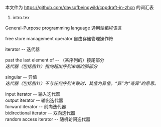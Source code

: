 
本文件为 https://github.com/daysofbeingwild/cppdraft-in-zhcn 的词汇表

1. intro.tex

General-Purpose programming language
通用型编程语言

free store management operator
自由存储管理操作符

iterator -- 迭代器  

past the last element of -- （某序列的）接尾部分  
*迭代器（包括指针）指向超出序列末端的那部分*

singular -- 异值  
*迭代器（包括指针）不与任何序列关联时，其值为异值。“异”为“奇异”的意思。*

input iterator -- 输入迭代器  
output iterator -- 输出迭代器  
forward iterator -- 前向迭代器  
bidirectional iterator -- 双向迭代器  
random access iterator -- 随机访问迭代器

